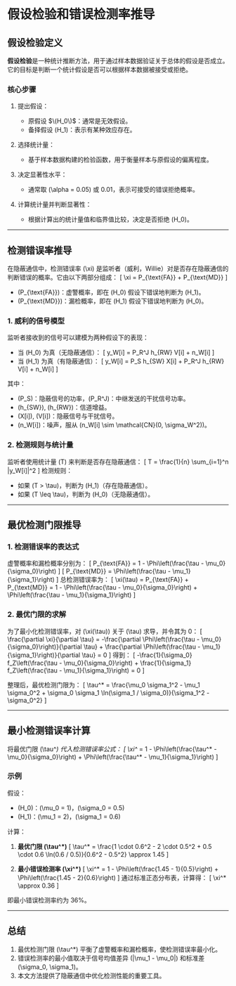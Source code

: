 
# 假设检验和错误检测率推导

## 假设检验定义
**假设检验**是一种统计推断方法，用于通过样本数据验证关于总体的假设是否成立。  
它的目标是判断一个统计假设是否可以根据样本数据被接受或拒绝。

### 核心步骤
1. 提出假设：
    - 原假设 $\(H_0\)$：通常是无效假设。
    - 备择假设 \(H_1\)：表示有某种效应存在。

2. 选择统计量：
    - 基于样本数据构建的检验函数，用于衡量样本与原假设的偏离程度。

3. 决定显著性水平：
    - 通常取 \(\alpha = 0.05\) 或 0.01，表示可接受的错误拒绝概率。

4. 计算统计量并判断显著性：
    - 根据计算出的统计量值和临界值比较，决定是否拒绝 \(H_0\)。

---

## 检测错误率推导

在隐蔽通信中，检测错误率 \(\xi\) 是监听者（威利，Willie）对是否存在隐蔽通信的判断错误的概率。它由以下两部分组成：
\[
\xi = P_{\text{FA}} + P_{\text{MD}}
\]
- \(P_{\text{FA}}\)：虚警概率，即在 \(H_0\) 假设下错误地判断为 \(H_1\)。
- \(P_{\text{MD}}\)：漏检概率，即在 \(H_1\) 假设下错误地判断为 \(H_0\)。

### 1. 威利的信号模型
监听者接收到的信号可以建模为两种假设下的表现：
- 当 \(H_0\) 为真（无隐蔽通信）：
\[
y_W[i] = P_R^J h_{RW} V[i] + n_W[i]
\]
- 当 \(H_1\) 为真（有隐蔽通信）：
\[
y_W[i] = P_S h_{SW} X[i] + P_R^J h_{RW} V[i] + n_W[i]
\]

其中：
- \(P_S\)：隐蔽信号的功率，\(P_R^J\)：中继发送的干扰信号功率。
- \(h_{SW}\), \(h_{RW}\)：信道增益。
- \(X[i]\), \(V[i]\)：隐蔽信号与干扰信号。
- \(n_W[i]\)：噪声，服从 \(n_W[i] \sim \mathcal{CN}(0, \sigma_W^2)\)。

### 2. 检测规则与统计量
监听者使用统计量 \(T\) 来判断是否存在隐蔽通信：
\[
T = \frac{1}{n} \sum_{i=1}^n |y_W[i]|^2
\]
检测规则：
- 如果 \(T > \tau\)，判断为 \(H_1\)（存在隐蔽通信）。
- 如果 \(T \leq \tau\)，判断为 \(H_0\)（无隐蔽通信）。

---

## 最优检测门限推导

### 1. 检测错误率的表达式
虚警概率和漏检概率分别为：
\[
P_{\text{FA}} = 1 - \Phi\left(\frac{\tau - \mu_0}{\sigma_0}\right)
\]
\[
P_{\text{MD}} = \Phi\left(\frac{\tau - \mu_1}{\sigma_1}\right)
\]
总检测错误率为：
\[
\xi(\tau) = P_{\text{FA}} + P_{\text{MD}} = 1 - \Phi\left(\frac{\tau - \mu_0}{\sigma_0}\right) + \Phi\left(\frac{\tau - \mu_1}{\sigma_1}\right)
\]

### 2. 最优门限的求解
为了最小化检测错误率，对 \(\xi(\tau)\) 关于 \(\tau\) 求导，并令其为 0：
\[
\frac{\partial \xi}{\partial \tau} = -\frac{\partial \Phi\left(\frac{\tau - \mu_0}{\sigma_0}\right)}{\partial \tau} + \frac{\partial \Phi\left(\frac{\tau - \mu_1}{\sigma_1}\right)}{\partial \tau} = 0
\]
得到：
\[
-\frac{1}{\sigma_0} f_Z\left(\frac{\tau - \mu_0}{\sigma_0}\right) + \frac{1}{\sigma_1} f_Z\left(\frac{\tau - \mu_1}{\sigma_1}\right) = 0
\]

整理后，最优检测门限为：
\[
\tau^* = \frac{\mu_0 \sigma_1^2 - \mu_1 \sigma_0^2 + \sigma_0 \sigma_1 \ln(\sigma_1 / \sigma_0)}{\sigma_1^2 - \sigma_0^2}
\]

---

## 最小检测错误率计算

将最优门限 \(\tau^*\) 代入检测错误率公式：
\[
\xi^* = 1 - \Phi\left(\frac{\tau^* - \mu_0}{\sigma_0}\right) + \Phi\left(\frac{\tau^* - \mu_1}{\sigma_1}\right)
\]

### 示例
假设：
- \(H_0\)：\(\mu_0 = 1\)，\(\sigma_0 = 0.5\)
- \(H_1\)：\(\mu_1 = 2\)，\(\sigma_1 = 0.6\)

计算：
1. **最优门限 \(\tau^*\)**
\[
\tau^* = \frac{1 \cdot 0.6^2 - 2 \cdot 0.5^2 + 0.5 \cdot 0.6 \ln(0.6 / 0.5)}{0.6^2 - 0.5^2} \approx 1.45
\]

2. **最小错误检测率 \(\xi^*\)**
\[
\xi^* = 1 - \Phi\left(\frac{1.45 - 1}{0.5}\right) + \Phi\left(\frac{1.45 - 2}{0.6}\right)
\]
通过标准正态分布表，计算得：
\[
\xi^* \approx 0.36
\]

即最小错误检测率约为 36%。

---

## 总结

1. 最优检测门限 \(\tau^*\) 平衡了虚警概率和漏检概率，使检测错误率最小化。
2. 错误检测率的最小值取决于信号均值差异 \(|\mu_1 - \mu_0|\) 和标准差 \(\sigma_0, \sigma_1\)。
3. 本文方法提供了隐蔽通信中优化检测性能的重要工具。
